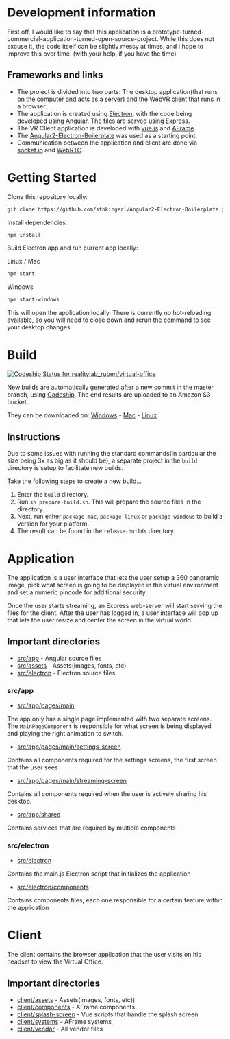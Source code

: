 # Development information

First off, I would like to say that this application is a prototype-turned-commercial-application-turned-open-source-project. While this does not excuse it, the code itself can be slightly messy at times, and I hope to improve this over time. (with your help, if you have the time)

## Frameworks and links
* The project is divided into two parts: The desktop application(that runs on the computer and acts as a server) and the WebVR client that runs in a browser.
* The application is created using [Electron](https://electronjs.org/), with the code being developed using [Angular](https://angular.io/). The files are served using [Express](https://expressjs.com/).
* The VR Client application is developed with [vue.js](https://vuejs.org/) and [AFrame](https://aframe.io).
* The [Angular2-Electron-Boilerplate](https://github.com/stokingerl/Angular2-Electron-Boilerplate) was used as a starting point.
* Communication between the application and client are done via [socket.io](https://socket.io) and [WebRTC](https://webrtc.org/).

# Getting Started

Clone this repository locally:

``` bash
git clone https://github.com/stokingerl/Angular2-Electron-Boilerplate.git
```

Install dependencies:

``` bash
npm install
```

Build Electron app and run current app locally:

Linux / Mac
``` bash
npm start
```

Windows
``` bash
npm start-windows
```

This will open the application locally. There is currently no hot-reloading available, so you will need to close down and rerun the command to see your desktop changes.

# Build
[![Codeship Status for realitylab_ruben/virtual-office](https://app.codeship.com/projects/ae839ad0-b113-0136-608f-02af9aea0ff6/status?branch=master)](https://app.codeship.com/projects/310549)

New builds are automatically generated after a new commit in the master branch, using [Codeship](https://codeship.com). The end results are uploaded to an Amazon S3 bucket.

They can be downloaded on: [Windows]() - [Mac]() - [Linux]()

## Instructions
Due to some issues with running the standard commands(in particular the size being 3x as big as it should be), a separate project in the `build` directory is setup to facilitate new builds.

Take the following steps to create a new build...

1. Enter the `build` directory.
1. Run `sh prepare-build.sh`. This will prepare the source files in the directory.
1. Next, run either `package-mac`, `package-linux` or `package-windows` to build a version for your platform.
1. The result can be found in the `release-builds` directory.

# Application
The application is a user interface that lets the user setup a 360 panoramic image, pick what screen is going to be displayed in the virtual environment and set a numeric pincode for additional security.

Once the user starts streaming, an Express web-server will start serving the files for the client. After the user has logged in, a user interface will pop up that lets the user resize and center the screen in the virtual world.

## Important directories
* [src/app](src/app) - Angular source files
* [src/assets](src/assets) - Assets(images, fonts, etc)
* [src/electron](src/electron) - Electron source files

### src/app
* [src/app/pages/main](src/app/pages/main)

The app only has a single page implemented with two separate screens. The `MainPageComponent` is responsible for what screen is being displayed and playing the right animation to switch.

* [src/app/pages/main/settings-screen](src/app/pages/main/settings-screen)

Contains all components required for the settings screens, the first screen that the user sees

* [src/app/pages/main/streaming-screen](src/app/pages/main/streaming-screen)

Contains all components required when the user is actively sharing his desktop.

* [src/app/shared](src/app/shared)

Contains services that are required by multiple components

### src/electron
* [src/electron](src/electron)

Contains the main.js Electron script that initializes the application

* [src/electron/components](src/electron/components)

Contains components files, each one responsible for a certain feature within the application

# Client
The client contains the browser application that the user visits on his headset to view the Virtual Office.

## Important directories
* [client/assets](client/assets) - Assets(images, fonts, etc))
* [client/components](client/components) - AFrame components
* [client/splash-screen](client/splash-screen) - Vue scripts that handle the splash screen
* [client/systems](client/systems) - AFrame systems
* [client/vendor](client/vendor) - All vendor files
